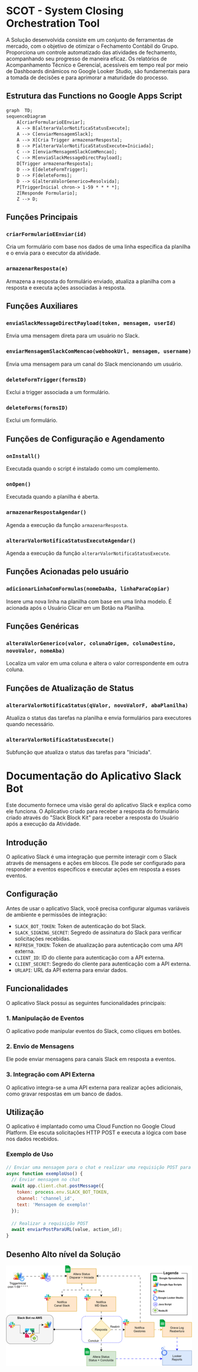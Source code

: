 # SCOT - System Closing Orchestration Tool

A Solução desenvolvida consiste em um conjunto de ferramentas de mercado, com o objetivo de otimizar o Fechamento Contábil do Grupo. Proporciona um controle automatizado das atividades de fechamento, acompanhando seu progresso de maneira eficaz. Os relatórios de Acompanhamento Técnico e Gerencial, acessíveis em tempo real por meio de Dashboards dinâmicos no Google Looker Studio, são fundamentais para a tomada de decisões e para aprimorar a maturidade do processo.

## Estrutura das Functions no Google Apps Script

<!-- ![Diagram](./.img/mermaid-diagram.png) -->

``` mermaid
graph  TD;
sequenceDiagram
    A[criarFormularioEEnviar];
    A --> B[alterarValorNotificaStatusExecute];
    A --> C[enviarMensagemSlack];
    A --> X[Cria Trigger armazenarResposta];
    B --> P[alterarValorNotificaStatusExecute=Iniciada];
    C --> I[enviarMensagemSlackComMencao];
    C --> M[enviaSlackMessageDirectPayload];
    D[Trigger armazenarResposta];
    D --> E[deleteFormTrigger];
    D --> F[deleteForms];
    D --> G[alteraValorGenerico=Resolvida];
    P[TriggerInicial chron-> 1-59 * * * *];
    Z[Responde Formulario];
    Z --> D;
```

## Funções Principais

### `criarFormularioEEnviar(id)`
Cria um formulário com base nos dados de uma linha específica da planilha e o envia para o executor da atividade.

### `armazenarResposta(e)`
Armazena a resposta do formulário enviado, atualiza a planilha com a resposta e executa ações associadas à resposta.

## Funções Auxiliares

### `enviaSlackMessageDirectPayload(token, mensagem, userId)`
Envia uma mensagem direta para um usuário no Slack.

### `enviarMensagemSlackComMencao(webhookUrl, mensagem, username)`
Envia uma mensagem para um canal do Slack mencionando um usuário.

### `deleteFormTrigger(formsID)`
Exclui a trigger associada a um formulário.

### `deleteForms(formsID)`
Exclui um formulário.

## Funções de Configuração e Agendamento

### `onInstall()`
Executada quando o script é instalado como um complemento.

### `onOpen()`
Executada quando a planilha é aberta.

### `armazenarRespostaAgendar()`
Agenda a execução da função `armazenarResposta`.

### `alterarValorNotificaStatusExecuteAgendar()`
Agenda a execução da função `alterarValorNotificaStatusExecute`.

## Funções Acionadas pelo usuário

### `adicionarLinhaComFormulas(nomeDaAba, linhaParaCopiar)`
Insere uma nova linha na planilha com base em uma linha modelo. É acionada após o Usuário Clicar em um Botão na Planilha.

## Funções Genéricas

### `alteraValorGenerico(valor, colunaOrigem, colunaDestino, novoValor, nomeAba)`
Localiza um valor em uma coluna e altera o valor correspondente em outra coluna.

## Funções de Atualização de Status

### `alterarValorNotificaStatus(qValor, novoValorF, abaPlanilha)`
Atualiza o status das tarefas na planilha e envia formulários para executores quando necessário.

### `alterarValorNotificaStatusExecute()`
Subfunção que atualiza o status das tarefas para "Iniciada".


# Documentação do Aplicativo Slack Bot

Este documento fornece uma visão geral do aplicativo Slack e explica como ele funciona. O Aplicativo criado para receber a resposta do formulário criado através do "Slack Block Kit" para receber a resposta do Usuário após a execução da Atividade.

## Introdução

O aplicativo Slack é uma integração que permite interagir com o Slack através de mensagens e ações em blocos. Ele pode ser configurado para responder a eventos específicos e executar ações em resposta a esses eventos.

## Configuração

Antes de usar o aplicativo Slack, você precisa configurar algumas variáveis de ambiente e permissões de integração:

- `SLACK_BOT_TOKEN`: Token de autenticação do bot Slack.
- `SLACK_SIGNING_SECRET`: Segredo de assinatura do Slack para verificar solicitações recebidas.
- `REFRESH_TOKEN`: Token de atualização para autenticação com uma API externa.
- `CLIENT_ID`: ID do cliente para autenticação com a API externa.
- `CLIENT_SECRET`: Segredo do cliente para autenticação com a API externa.
- `URLAPI`: URL da API externa para enviar dados.

## Funcionalidades

O aplicativo Slack possui as seguintes funcionalidades principais:

### 1. Manipulação de Eventos

O aplicativo pode manipular eventos do Slack, como cliques em botões.

### 2. Envio de Mensagens

Ele pode enviar mensagens para canais Slack em resposta a eventos.

### 3. Integração com API Externa

O aplicativo integra-se a uma API externa para realizar ações adicionais, como gravar respostas em um banco de dados.

## Utilização

O aplicativo é implantado como uma Cloud Function no Google Cloud Platform. Ele escuta solicitações HTTP POST e executa a lógica com base nos dados recebidos.

### Exemplo de Uso

```javascript
// Enviar uma mensagem para o chat e realizar uma requisição POST para uma API externa
async function exemploUso() {
  // Enviar mensagem no chat
  await app.client.chat.postMessage({
    token: process.env.SLACK_BOT_TOKEN,
    channel: 'channel_id',
    text: 'Mensagem de exemplo!'
  });

  // Realizar a requisição POST
  await enviarPostParaURL(value, action_id);
}
```


## Desenho Alto nível da Solução

![Diagrama Solução](./.img/FerramentaCronogramaSlack.drawio.svg)
